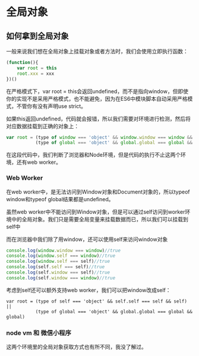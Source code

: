 # 全局对象

## 如何拿到全局对象

一般来说我们想在全局对象上挂载对象或者方法时，我们会使用立即执行函数：

```javascript
(function(){
    var root = this
    root.xxx = xxx
})()
```

在严格模式下，var root = this会返回undefined，而不是指向window，但即使你的实现不是采用严格模式，也不能避免，因为在ES6中模块脚本自动采用严格模式，不管你有没有声明use strict。



如果this返回undefined，代码就会报错，所以我们需要对环境进行检测，然后将对应数据挂载到正确的对象上：

```javascript
var root = (type of window === 'object' && window.window === window && window) ||
    	   (type of global === 'object' && global.global === global && global)
```

在这段代码中，我们判断了浏览器和Node环境，但是代码的执行不止这两个环境，还有web worker。



### Web Worker

在web worker中，是无法访问到Window对象和Document对象的，所以typeof window和typeof global结果都是undefined。

虽然web worker中不能访问到Window对象，但是可以通过self访问到worker环境中的全局对象。我们只是需要全局变量来挂载数据而已，所以我们可以挂载到self中

而在浏览器中我们除了用window，还可以使用self来访问window对象

```javascript
console.log(window.window === window)//true
console.log(window.self === window)//true
console.log(window.self === self)//true
console.log(self.self === self)//true
console.log(self.window === self)//true
console.log(self.window === window)//true
```

考虑到self还可以额外支持web worker，我们可以把window改成self：

```
var root = (type of self === 'object' && self.self === self && self) ||
    	   (type of global === 'object' && global.global === global && global)
```



### node vm 和 微信小程序

这两个环境里的全局对象获取方式也有所不同，我没了解过。

